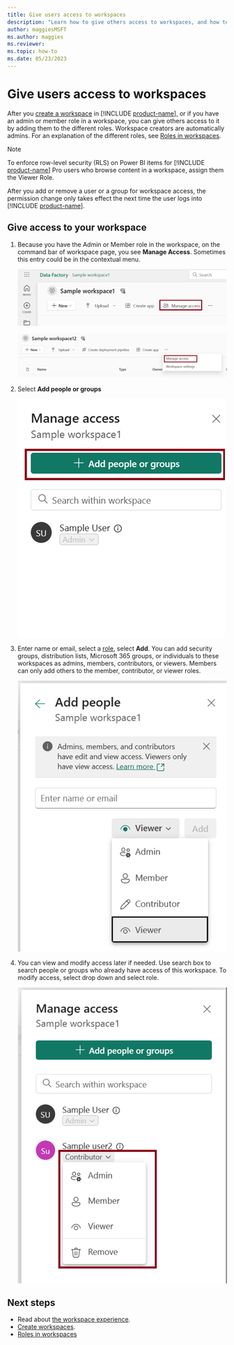 ```yaml
---
title: Give users access to workspaces
description: "Learn how to give others access to workspaces, and how to modify the access"
author: maggiesMSFT
ms.author: maggies
ms.reviewer: 
ms.topic: how-to
ms.date: 05/23/2023
---
```

# Give users access to workspaces

After you [create a workspace](create-workspaces.md) in [!INCLUDE [product-name](../includes/product-name.md)], or if you have an admin or member role in a workspace, you can give others access to it by adding them to the different roles. Workspace creators are automatically admins. For an explanation of the different roles, see [Roles in workspaces](roles-workspaces.md).

> [!NOTE]
> To enforce row-level security (RLS) on Power BI items for [!INCLUDE [product-name](../includes/product-name.md)] Pro users who browse content in a workspace, assign them the Viewer Role.
> 
> After you add or remove a user or a group for workspace access, the permission change only takes effect the next time the user logs into [!INCLUDE [product-name](../includes/product-name.md)].

## Give access to your workspace

1. Because you have the Admin or Member role in the workspace, on the command bar of workspace page, you see **Manage Access**. Sometimes this entry could be in the contextual menu.

    ![Screenshot of entry of manage access in command bar of workspace page.](media/workspace-access/workspace-manage-access-entry.png)

    ![Screenshot of entry of manage access in contextual menu in workspace page .](media/workspace-access/workspace-manage-access-entry-in-contextual-menu.png)

2. Select **Add people or groups**
   
   ![Screenshot of add button in manage access panel.](media/workspace-access/workspace-manage-access-add-button.png)

3. Enter name or email, select a [role](roles-workspaces.md), select **Add**. You can add security groups, distribution lists, Microsoft 365 groups, or individuals to these workspaces as admins, members, contributors, or viewers. Members can only add others to the member, contributor, or viewer roles.

   
   ![Screenshot of add people panel.](media/workspace-access/workspace-manage-access-add-people-panel.png)


4. You can view and modify access later if needed. Use search box to search people or groups who already have access of this workspace. To modify access, select drop down and select role.
   
   ![Screenshot of modify role of workspace ](media/workspace-access/workspace-manage-access-edit-role.png)

## Next steps

* Read about [the workspace experience](workspaces.md).
* [Create workspaces](create-workspaces.md).
* [Roles in workspaces](roles-workspaces.md)
